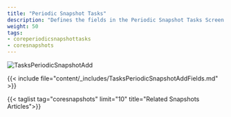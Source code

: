 ```yaml
---
title: "Periodic Snapshot Tasks"
description: "Defines the fields in the Periodic Snapshot Tasks Screen on TrueNAS CORE."
weight: 50
tags:
- coreperiodicsnapshottasks
- coresnapshots
---
```


![TasksPeriodicSnapshotAdd](/images/CORE/12.0/TasksPeriodicSnapshotAdd.png "Creating a new Snapshot Task")

{{< include file="content/_includes/TasksPeriodicSnapshotAddFields.md" >}}

{{< taglist tag="coresnapshots" limit="10" title="Related Snapshots Articles">}}

